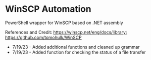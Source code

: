 # WinSCP Automation
 
PowerShell wrapper for WinSCP based on .NET assembly

References and Credit: https://winscp.net/eng/docs/library; https://github.com/tomohulk/WinSCP

- 7/19/23 - Added additional functions and cleaned up grammar
- 7/19/23 - Added function for checking the status of a file transfer
